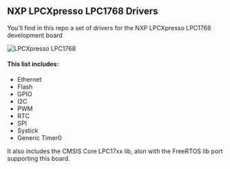 ## NXP LPCXpresso LPC1768 Drivers

You'll find in this repo a set of drivers for the NXP LPCXpresso LPC1768 development board

![LPCXpresso LPC1768](https://imgur.com/uwowyLD)

#### This list includes:
* Ethernet
* Flash
* GPIO
* I2C
* PWM
* RTC
* SPI
* Systick
* Generic Timer0

It also includes the CMSIS Core LPC17xx lib, alon with the FreeRTOS lib port supporting this board.
